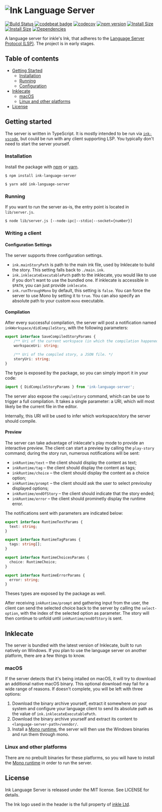 # ![Ink Language Server](https://i.imgur.com/pQwWZ9X.png)

[![Build Status](https://travis-ci.org/ephread/ink-language-server.svg?branch=master)](https://travis-ci.org/ephread/ink-language-server)
[![codebeat badge](https://codebeat.co/badges/e7ea4d8e-732c-4320-8815-1f150f44507e)](https://codebeat.co/projects/github-com-ephread-ink-language-server-master)
[![codecov](https://codecov.io/gh/ephread/ink-language-server/branch/master/graph/badge.svg)](https://codecov.io/gh/ephread/ink-language-server)
[![npm version](https://img.shields.io/npm/v/ink-language-server.svg)](https://www.npmjs.com/package/ink-language-server)
[![Install Size](https://packagephobia.now.sh/badge?p=rollup)](https://packagephobia.now.sh/result?p=ink-language-server)
[![Install Size](https://img.shields.io/npm/l/ink-language-server.svg)](https://github.com/ephread/ink-language-server/blob/master/LICENSE.md)
[![Dependencies](https://david-dm.org/ephread/ink-language-server/status.svg)](https://david-dm.org/ephread/ink-language-server)

A language server for inkle's Ink, that adheres to the [Language Server Protocol (LSP)]. The project is in early stages.

[Language Server Protocol (LSP)]: https://microsoft.github.io/language-server-protocol/specification

## Table of contents

  * [Getting Started](#getting-started)
  	* [Installation](#installation)
  	* [Running](#running)
  	* [Configuration](#configuration)
  * [Inklecate](#inklecate)
  	* [macOS](#installation)
  	* [Linux and other platforms](#linux-and-other-platforms)
  * [License](#license)

## Getting started

The server is written in TypeScript. It is mostly intended to be run via [`ink-vscode`], but could be run with any client supporting LSP. You typically don't need to start the server yourself.

[`ink-vscode`]: https://github.com/sequitur/ink-vscode

### Installation
Install the package with [npm] or [yarn].

```shell
$ npm install ink-language-server
```

```shell
$ yarn add ink-language-server
```

[npm]: https://www.npmjs.com/
[yarn]: https://yarnpkg.com/lang/en/

### Running
If you want to run the server as-is, the entry point is located in `lib/server.js`.

```shell
$ node lib/server.js [--node-ipc|--stdio|--socket={number}]
```

### Writing a client

#### Configuration Settings
The server supports three configuration settings.

- `ink.mainStoryPath` is path to the main ink file, used by Inklecate to build the story. This setting falls back to `./main.ink`.
- `ink.inklecateExecutablePath` path to the inklecate, you would like to use if you don't want to use the bundled one. If inklecate is accessible in `$PATH`, you can just provide `inklecate`.
- `ink.runThroughMono` by default, this setting is `false`. You can force the server to use Mono by setting it to `true`. You can also specify an absolute path to your custom `mono` executable.

#### Compilation
After every successful compilation, the server will post a notification named `inkWorkspace/didCompileStory`, with the following parameters:

```typescript
export interface SaveCompiledStoryParams {
    /** Uri of the current workspace (in which the compilation happened). */
    workspaceUri: string;

    /** Uri of the compiled story, a JSON file. */
    storyUri: string;
}
```

The type is exposed by the package, so you can simply import it in your code:

```typescript
import { DidCompileStoryParams } from 'ink-language-server';
```

The server also expose the `compileStory` command, which can be use to trigger a full compilation. It
takes a single parameter: a URI, which will most likely be the current file in the editor.

Internally, this URI will be used to infer which workspace/story the server should compile.

#### Preview

The server can take advantage of inklecate's play mode to provide an interactive preview. The client
can start a preview by calling the `play-story` command; during the story run, numerous
notifications will be sent:

- `inkRuntime/text` – the client should display the content as text;
- `inkRuntime/tag` – the client should display the content as tags;
- `inkRuntime/choice` – the client should display the content as a choice option;
- `inkRuntime/prompt` – the client should ask the user to select previoulsy displayed options;
- `inkRuntime/endOfStory` – the client should indicate that the story ended;
- `inkRuntime/error` – the client should prominetly display the runtime error.

The notifications sent with parameters are indicated below:

```typescript
export interface RuntimeTextParams {
  text: string;
}

export interface RuntimeTagParams {
  tags: string[];
}

export interface RuntimeChoicesParams {
  choice: RuntimeChoice;
}

export interface RuntimeErrorParams {
  error: string;
}
```
Theses types are exposed by the package as well.

After receiving `inkRuntime/prompt` and gathering input from the user, the client can send the
selected choice back to the server by calling the `select-option`, with the index of the selected
option as parameter. The story will then continue to unfold until `inkRuntime/endOfStory` is sent.

## Inklecate

The server is bundled with the latest version of Inklecate, built to run natively on Windows. If you plan to use the language server on another platform, there are a few things to know.

### macOS

If the server detects that it's being intalled on macOS, it will try to download an additional native macOS binary. This optional download may fail for a wide range of reasons. If doesn't complete, you will be left with three options:

1. Download the binary archive yourself, extract it somewhere on your system and configure your language client to send its absolute path as the value of `ink.inklecateExecutablePath`.
2. Download the binary archive yourself and extract its content to `<language-server-path>/vendor/`.
3. Install a [Mono runtime], the server will then use the Windows binaries and run them through
   mono.

### Linux and other platforms

There are no prebuilt binaries for these platforms, so you will have to install the [Mono runtime] in order to run the server.

[Mono runtime]: http://www.mono-project.com/

## License

Ink Language Server is released under the MIT license. See LICENSE for details.

The Ink logo used in the header is the full property of [inkle Ltd](https://www.inklestudios.com/).
